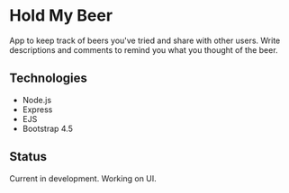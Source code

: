 # Hold My Beer
App to keep track of beers you've tried and share with other users. Write descriptions and comments to remind you what you thought of the beer.

## Technologies
* Node.js
* Express
* EJS
* Bootstrap 4.5

## Status
Current in development. Working on UI.
